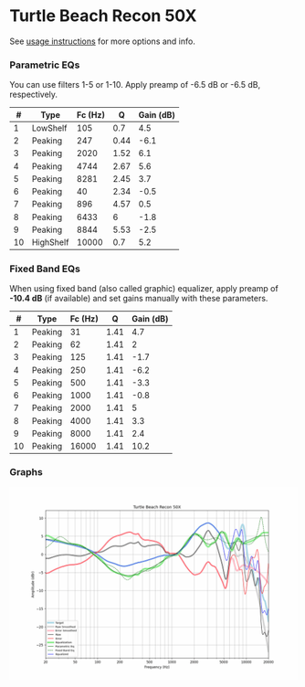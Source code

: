 # Turtle Beach Recon 50X
See [usage instructions](https://github.com/jaakkopasanen/AutoEq#usage) for more options and info.

### Parametric EQs
You can use filters 1-5 or 1-10. Apply preamp of -6.5 dB or -6.5 dB, respectively.

|   # | Type      |   Fc (Hz) |    Q |   Gain (dB) |
|-----|-----------|-----------|------|-------------|
|   1 | LowShelf  |       105 | 0.7  |         4.5 |
|   2 | Peaking   |       247 | 0.44 |        -6.1 |
|   3 | Peaking   |      2020 | 1.52 |         6.1 |
|   4 | Peaking   |      4744 | 2.67 |         5.6 |
|   5 | Peaking   |      8281 | 2.45 |         3.7 |
|   6 | Peaking   |        40 | 2.34 |        -0.5 |
|   7 | Peaking   |       896 | 4.57 |         0.5 |
|   8 | Peaking   |      6433 | 6    |        -1.8 |
|   9 | Peaking   |      8844 | 5.53 |        -2.5 |
|  10 | HighShelf |     10000 | 0.7  |         5.2 |

### Fixed Band EQs
When using fixed band (also called graphic) equalizer, apply preamp of **-10.4 dB** (if available) and set gains manually with these parameters.

|   # | Type    |   Fc (Hz) |    Q |   Gain (dB) |
|-----|---------|-----------|------|-------------|
|   1 | Peaking |        31 | 1.41 |         4.7 |
|   2 | Peaking |        62 | 1.41 |         2   |
|   3 | Peaking |       125 | 1.41 |        -1.7 |
|   4 | Peaking |       250 | 1.41 |        -6.2 |
|   5 | Peaking |       500 | 1.41 |        -3.3 |
|   6 | Peaking |      1000 | 1.41 |        -0.8 |
|   7 | Peaking |      2000 | 1.41 |         5   |
|   8 | Peaking |      4000 | 1.41 |         3.3 |
|   9 | Peaking |      8000 | 1.41 |         2.4 |
|  10 | Peaking |     16000 | 1.41 |        10.2 |

### Graphs
![](./Turtle%20Beach%20Recon%2050X.png)
